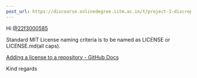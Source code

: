 ```yaml
---
post_url: https://discourse.onlinedegree.iitm.ac.in/t/project-1-discrepancy-regarding-mit-license/171485/3
---
```

Hi [@22f3000585](/u/22f3000585)

Standard MIT License naming criteria is to be named as LICENSE or LICENSE.md(all caps).

[Adding a license to a repository - GitHub Docs](https://docs.github.com/en/communities/setting-up-your-project-for-healthy-contributions/adding-a-license-to-a-repository)

Kind regards